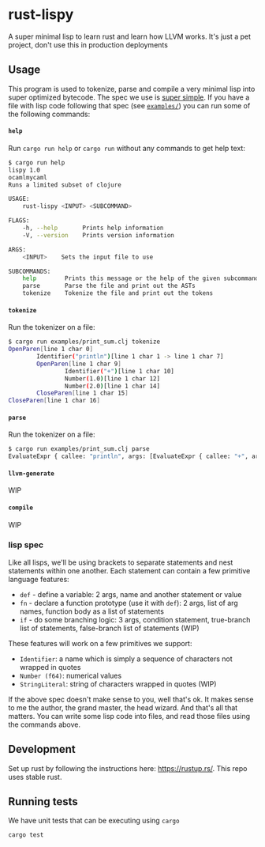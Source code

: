 # rust-lispy

A super minimal lisp to learn rust and learn how LLVM works. It's just a pet project, don't use this in
production deployments

## Usage

This program is used to tokenize, parse and compile a very minimal lisp into super optimized bytecode. The spec we use
is [super simple](#lisp-spec). If you have a file with lisp code following that spec (see [`examples/`](examples/)) you
can run some of the following commands:

#### `help`

Run `cargo run help` or `cargo run` without any commands to get help text:

```sh
$ cargo run help
lispy 1.0
ocamlmycaml
Runs a limited subset of clojure

USAGE:
    rust-lispy <INPUT> <SUBCOMMAND>

FLAGS:
    -h, --help       Prints help information
    -V, --version    Prints version information

ARGS:
    <INPUT>    Sets the input file to use

SUBCOMMANDS:
    help        Prints this message or the help of the given subcommand(s)
    parse       Parse the file and print out the ASTs
    tokenize    Tokenize the file and print out the tokens
```

#### `tokenize`

Run the tokenizer on a file:
```sh
$ cargo run examples/print_sum.clj tokenize
OpenParen[line 1 char 0]
        Identifier("println")[line 1 char 1 -> line 1 char 7]
        OpenParen[line 1 char 9]
                Identifier("+")[line 1 char 10]
                Number(1.0)[line 1 char 12]
                Number(2.0)[line 1 char 14]
        CloseParen[line 1 char 15]
CloseParen[line 1 char 16]
```

#### `parse`

Run the tokenizer on a file:
```sh
$ cargo run examples/print_sum.clj parse
EvaluateExpr { callee: "println", args: [EvaluateExpr { callee: "+", args: [NumberExpr(1.0), NumberExpr(2.0)] }] }
```

#### `llvm-generate`

WIP

#### `compile`

WIP

### lisp spec

Like all lisps, we'll be using brackets to separate statements and nest statements within one another.
Each statement can contain a few primitive language features:
  * `def` - define a variable: 2 args, name and another statement or value
  * `fn` - declare a function prototype (use it with `def`): 2 args, list of arg names, function body as a list of statements
  * `if` - do some branching logic: 3 args, condition statement, true-branch list of statements, false-branch list of
      statements (WIP)

These features will work on a few primitives we support:
  * `Identifier`: a name which is simply a sequence of characters not wrapped in quotes
  * `Number (f64)`: numerical values
  * `StringLiteral`: string of characters wrapped in quotes (WIP)

If the above spec doesn't make sense to you, well that's ok. It makes sense to me the author, the grand master, the head
wizard. And that's all that matters. You can write some lisp code into files, and read those files using the commands
above.

## Development

Set up rust by following the instructions here: https://rustup.rs/. This repo uses stable rust.

## Running tests

We have unit tests that can be executing using `cargo`
```sh
cargo test
```

